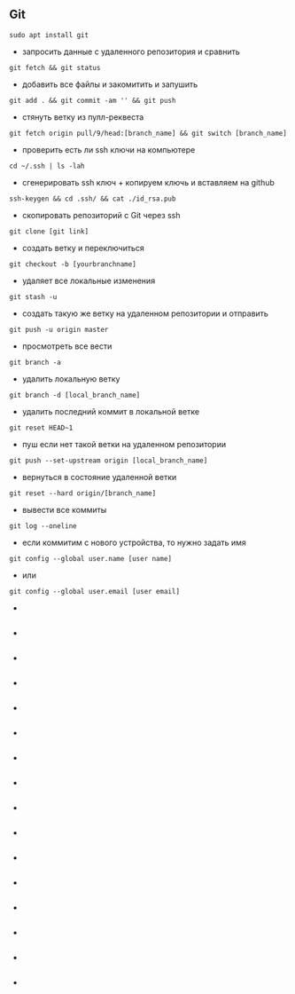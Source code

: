 ## Git

``` 
sudo apt install git
```
* запросить данные с удаленного репозитория и сравнить
```
git fetch && git status
```
* добавить все файлы и закомитить и запушить
```
git add . && git commit -am '' && git push
```
* стянуть ветку из пулл-реквеста
```
git fetch origin pull/9/head:[branch_name] && git switch [branch_name]
```

* проверить есть ли ssh ключи на компьютере
```
cd ~/.ssh | ls -lah
```

* сгенерировать ssh ключ + копируем ключь и вставляем на github
```
ssh-keygen && cd .ssh/ && cat ./id_rsa.pub
```


* скопировать репозиторий с Git через ssh
```
git clone [git link]
```

* создать ветку и переключиться
```
git checkout -b [yourbranchname]
```

* удаляет все локальные изменения
```
git stash -u
```

* создать такую же ветку на удаленном репозитории и отправить
```
git push -u origin master
```

* просмотреть все вести
```
git branch -a
```

* удалить локальную ветку
```
git branch -d [local_branch_name]
```

* удалить последний коммит в локальной ветке
```
git reset HEAD~1
```

* пуш если нет такой ветки на удаленном репозитории
```
git push --set-upstream origin [local_branch_name]
```

* вернуться в состояние удаленной ветки
```
git reset --hard origin/[branch_name]
``` 

* вывести все коммиты
```
git log --oneline
```
* если коммитим с нового устройства, то нужно задать имя
```
git config --global user.name [user name]
```
* или
```
git config --global user.email [user email]
```
*
```

```
*
```

```
*
```

```
*
```

```
*
```

```
*
```

```
*
```

```
*
```

```
*
```

```
*
```

```
*
```

```
*
```

```
*
```

```
*
```

```
*
```

```
*
```

```
